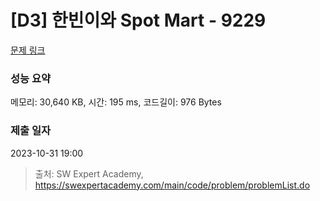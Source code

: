 # [D3] 한빈이와 Spot Mart - 9229 

[문제 링크](https://swexpertacademy.com/main/code/problem/problemDetail.do?contestProbId=AW8Wj7cqbY0DFAXN) 

### 성능 요약

메모리: 30,640 KB, 시간: 195 ms, 코드길이: 976 Bytes

### 제출 일자

2023-10-31 19:00



> 출처: SW Expert Academy, https://swexpertacademy.com/main/code/problem/problemList.do